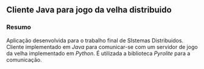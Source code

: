 ## Cliente Java para jogo da velha distribuido

### Resumo

Aplicação desenvolvida para o trabalho final de SIstemas Distribuidos.
Cliente implementado em _Java_ para comunicar-se com um servidor de jogo 
da velha implementado em _Python_. É utilizada a biblioteca _Pyrolite_
para a comunicação.